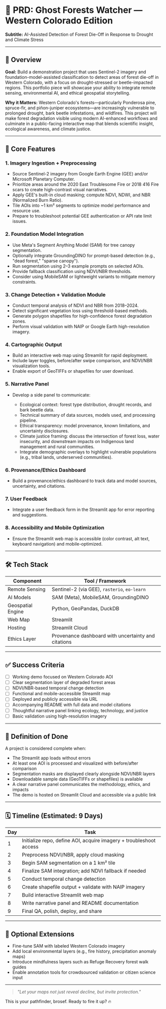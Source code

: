 # 📍 PRD: Ghost Forests Watcher — Western Colorado Edition

**Subtitle:** AI-Assisted Detection of Forest Die-Off in Response to Drought and Climate Stress

---

## 🧭 Overview

**Goal:** Build a demonstration project that uses Sentinel-2 imagery and foundation-model-assisted classification to detect areas of forest die-off in Western Colorado, with a focus on drought-stressed or beetle-impacted regions. This portfolio piece will showcase your ability to integrate remote sensing, environmental AI, and ethical geospatial storytelling.

**Why it Matters:** Western Colorado's forests—particularly Ponderosa pine, spruce-fir, and piñon-juniper ecosystems—are increasingly vulnerable to prolonged drought, bark beetle infestations, and wildfires. This project will make forest degradation visible using modern AI-enhanced workflows and culminate in a public-facing interactive map that blends scientific insight, ecological awareness, and climate justice.

---

## 🔧 Core Features

### 1. Imagery Ingestion + Preprocessing

* Source Sentinel-2 imagery from Google Earth Engine (GEE) and/or Microsoft Planetary Computer.
* Prioritize areas around the 2020 East Troublesome Fire or 2018 416 Fire scars to create high-contrast visual narratives.
* Apply GEE's built-in cloud masking; compute NDVI, NDWI, and NBR (Normalized Burn Ratio).
* Tile AOIs into \~1 km² segments to optimize model performance and resource use.
* Prepare to troubleshoot potential GEE authentication or API rate limit issues.

### 2. Foundation Model Integration

* Use Meta's Segment Anything Model (SAM) for tree canopy segmentation.
* Optionally integrate GroundingDINO for prompt-based detection (e.g., "dead forest," "sparse canopy").
* Run segmentation using 2–3 example prompts on selected AOIs.
* Provide fallback classification using NDVI/NBR thresholds.
* Consider using MobileSAM or lightweight variants to mitigate memory constraints.

### 3. Change Detection + Validation Module

* Conduct temporal analysis of NDVI and NBR from 2018–2024.
* Detect significant vegetation loss using threshold-based methods.
* Generate polygon shapefiles for high-confidence forest degradation zones.
* Perform visual validation with NAIP or Google Earth high-resolution imagery.

### 4. Cartographic Output

* Build an interactive web map using Streamlit for rapid deployment.
* Include layer toggles, before/after swipe comparison, and NDVI/NBR visualization tools.
* Enable export of GeoTIFFs or shapefiles for user download.

### 5. Narrative Panel

* Develop a side panel to communicate:

  * Ecological context: forest type distribution, drought records, and bark beetle data.
  * Technical summary of data sources, models used, and processing pipeline.
  * Ethical transparency: model provenance, known limitations, and uncertainty disclosures.
  * Climate justice framing: discuss the intersection of forest loss, water insecurity, and downstream impacts on Indigenous land management and rural communities.
  * Integrate demographic overlays to highlight vulnerable populations (e.g., tribal lands, underserved communities).

### 6. Provenance/Ethics Dashboard

* Build a provenance/ethics dashboard to track data and model sources, uncertainty, and citations.

### 7. User Feedback

* Integrate a user feedback form in the Streamlit app for error reporting and suggestions.

### 8. Accessibility and Mobile Optimization

* Ensure the Streamlit web map is accessible (color contrast, alt text, keyboard navigation) and mobile-optimized.

---

## 🛠️ Tech Stack

| Component         | Tool / Framework                                    |
| ----------------- | --------------------------------------------------- |
| Remote Sensing    | Sentinel-2 (via GEE), `rasterio`, `eo-learn`        |
| AI Models         | SAM (Meta), MobileSAM, GroundingDINO                |
| Geospatial Engine | Python, GeoPandas, DuckDB                           |
| Web Map           | Streamlit                                           |
| Hosting           | Streamlit Cloud                                     |
| Ethics Layer      | Provenance dashboard with uncertainty and citations |

---

## ✅ Success Criteria

* [ ] Working demo focused on Western Colorado AOI
* [ ] Clear segmentation layer of degraded forest areas
* [ ] NDVI/NBR-based temporal change detection
* [ ] Functional and mobile-accessible Streamlit map
* [ ] Deployed and publicly accessible via URL
* [ ] Accompanying README with full data and model citations
* [ ] Thoughtful narrative panel linking ecology, technology, and justice
* [ ] Basic validation using high-resolution imagery

---

## 📌 Definition of Done

A project is considered complete when:

* The Streamlit app loads without errors
* At least one AOI is processed and visualized with before/after comparison
* Segmentation masks are displayed clearly alongside NDVI/NBR layers
* Downloadable sample data (GeoTIFFs or shapefiles) is available
* A clear narrative panel communicates the methodology, ethics, and impacts
* The demo is hosted on Streamlit Cloud and accessible via a public link

---

## 🗓️ Timeline (Estimated: 9 Days)

| Day | Task                                                               |
| --- | ------------------------------------------------------------------ |
| 1   | Initialize repo, define AOI, acquire imagery + troubleshoot access |
| 2   | Preprocess NDVI/NBR, apply cloud masking                           |
| 3   | Begin SAM segmentation on a 1 km² tile                             |
| 4   | Finalize SAM integration; add NDVI fallback if needed              |
| 5   | Conduct temporal change detection                                  |
| 6   | Create shapefile output + validate with NAIP imagery               |
| 7   | Build interactive Streamlit web map                                |
| 8   | Write narrative panel and README documentation                     |
| 9   | Final QA, polish, deploy, and share                                |

---

## 🌱 Optional Extensions

* Fine-tune SAM with labeled Western Colorado imagery
* Add local environmental layers (e.g., fire history, precipitation anomaly maps)
* Introduce mindfulness layers such as Refuge Recovery forest walk guides
* Enable annotation tools for crowdsourced validation or citizen science input

---

> *"Let your maps not just reveal decline, but invite protection."*

This is your pathfinder, brosef. Ready to fire it up? 🔥
